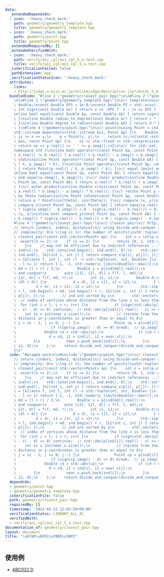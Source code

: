 ```yaml
---
data:
  _extendedDependsOn:
  - icon: ':heavy_check_mark:'
    path: geometry/geometry_template.hpp
    title: geometry/geometry_template.hpp
  - icon: ':heavy_check_mark:'
    path: geometry/point.hpp
    title: geometry/point.hpp
  _extendedRequiredBy: []
  _extendedVerifiedWith:
  - icon: ':heavy_check_mark:'
    path: verify/aoj_cgl/aoj_cgl_5_a.test.cpp
    title: verify/aoj_cgl/aoj_cgl_5_a.test.cpp
  _isVerificationFailed: false
  _pathExtension: hpp
  _verificationStatusIcon: ':heavy_check_mark:'
  attributes:
    links:
    - http://judge.u-aizu.ac.jp/onlinejudge/description.jsp?id=CGL_5_A
  bundledCode: "#line 2 \"geometry/closest_pair.hpp\"\n\n#line 2 \"geometry/point.hpp\"\
    \n\n#line 2 \"geometry/geometry_template.hpp\"\n\n// template\nusing Double =\
    \ double;\nconst Double EPS = 1e-8;\nconst Double PI = std::acos(-1);\ninline\
    \ int sign(const Double &x) { return x <= -EPS ? -1 : (x >= EPS ? 1 : 0); }\n\
    inline bool equal(const Double &a, const Double &b) { return sign(a - b) == 0;\
    \ }\ninline Double radian_to_degree(const Double &r) { return r * 180.0 / PI;\
    \ }\ninline Double degree_to_radian(const Double &d) { return d * PI / 180.0;\
    \ }\n#line 4 \"geometry/point.hpp\"\n\n// point\nusing Point = std::complex<Double>;\n\
    std::istream &operator>>(std::istream &is, Point &p) {\n    Double x, y;\n   \
    \ is >> x >> y;\n    p = Point(x, y);\n    return is;\n}\nstd::ostream &operator<<(std::ostream\
    \ &os, const Point &p) {\n    os << std::fixed << std::setprecision(15);\n   \
    \ return os << p.real() << ' ' << p.imag();\n}\n\n// for std::set, std::map, ...\n\
    namespace std {\ninline bool operator<(const Point &a, const Point &b) { return\
    \ a.real() != b.real() ? a.real() < b.real() : a.imag() < b.imag(); }\n}  // namespace\
    \ std\n\ninline Point operator*(const Point &p, const Double &k) { return Point(p.real()\
    \ * k, p.imag() * k); }\ninline Point operator/(const Point &p, const Double &k)\
    \ { return Point(p.real() / k, p.imag() / k); }\n// equal (point and point)\n\
    inline bool equal(const Point &a, const Point &b) { return equal(a.real(), b.real())\
    \ and equal(a.imag(), b.imag()); }\n// inner product\ninline Double dot(const\
    \ Point &a, const Point &b) { return a.real() * b.real() + a.imag() * b.imag();\
    \ }\n// outer product\ninline Double cross(const Point &a, const Point &b) { return\
    \ a.real() * b.imag() - a.imag() * b.real(); }\n// rotate Point p counterclockwise\
    \ by theta radian\ninline Point rotate(const Point &p, const Double &theta) {\
    \ return p * Point(cos(theta), sin(theta)); }\n// compare (x, y)\ninline bool\
    \ compare_x(const Point &a, const Point &b) { return equal(a.real(), b.real())\
    \ ? sign(a.imag() - b.imag()) < 0 : sign(a.real() - b.real()) < 0; }\n// compare\
    \ (y, x)\ninline bool compare_y(const Point &a, const Point &b) { return equal(a.imag(),\
    \ b.imag()) ? sign(a.real() - b.real()) < 0 : sign(a.imag() - b.imag()) < 0; }\n\
    #line 4 \"geometry/closest_pair.hpp\"\n\n// closest pair\n// http://judge.u-aizu.ac.jp/onlinejudge/description.jsp?id=CGL_5_A\n\
    // return {index1, index2, distance}\n// using divide-and-conquer algorithm\n\
    // complexity: O(n \\log n) (n: the number of points)\nstd::tuple<int, int, Double>\
    \ closest_pair(const std::vector<Point> &p) {\n    int n = int(p.size());\n  \
    \  assert(n >= 2);\n    if (n == 2) {\n        return {0, 1, std::abs(p[0] - p[1])};\n\
    \    }\n    // may not be efficient due to indirect references ...\n    std::vector<int>\
    \ ind(n);\n    std::iota(ind.begin(), ind.end(), 0);\n    std::sort(ind.begin(),\
    \ ind.end(), [&](int i, int j) { return compare_x(p[i], p[j]); });\n    auto divide_and_conquer\
    \ = [&](auto f, int l, int r) -> std::tuple<int, int, Double> {\n        if (r\
    \ - l <= 1) return {-1, -1, std::numeric_limits<Double>::max()};\n        int\
    \ md = (l + r) / 2;\n        Double x = p[ind[md]].real();\n        // divide\
    \ and conquer\n        auto [i1l, i2l, dl] = f(f, l, md);\n        auto [i1r,\
    \ i2r, dr] = f(f, md, r);\n        int i1, i2;\n        Double d;\n        if\
    \ (dl < dr) {\n            d = dl, i1 = i1l, i2 = i2l;\n        } else {\n   \
    \         d = dr, i1 = i1r, i2 = i2r;\n        }\n        std::inplace_merge(ind.begin()\
    \ + l, ind.begin() + md, ind.begin() + r, [&](int i, int j) { return compare_y(p[i],\
    \ p[j]); });\n        // ind are sorted by y\n        std::vector<int> near_x;\
    \  // index of vertices whose distance from the line x is less than d\n      \
    \  for (int i = l; i < r; i++) {\n            if (sign(std::abs(p[ind[i]].real()\
    \ - x) - d) >= 0) continue;  // std::abs(p[ind[i]].real() - x) >= d\n        \
    \    int sz = int(near_x.size());\n            // iterate from the end until the\
    \ distance in y-coordinates is greater than or equal to d\n            for (int\
    \ j = sz - 1; j >= 0; j--) {\n                Point cp = p[ind[i]] - p[near_x[j]];\n\
    \                if (sign(cp.imag() - d) >= 0) break;  // cp.imag() >= d\n   \
    \             Double cd = std::abs(cp);\n                if (cd < d) {\n     \
    \               d = cd, i1 = ind[i], i2 = near_x[j];\n                }\n    \
    \        }\n            near_x.push_back(ind[i]);\n        }\n        return {i1,\
    \ i2, d};\n    };\n    return divide_and_conquer(divide_and_conquer, 0, n);\n\
    }\n"
  code: "#pragma once\n\n#include \"geometry/point.hpp\"\n\n// closest pair\n// http://judge.u-aizu.ac.jp/onlinejudge/description.jsp?id=CGL_5_A\n\
    // return {index1, index2, distance}\n// using divide-and-conquer algorithm\n\
    // complexity: O(n \\log n) (n: the number of points)\nstd::tuple<int, int, Double>\
    \ closest_pair(const std::vector<Point> &p) {\n    int n = int(p.size());\n  \
    \  assert(n >= 2);\n    if (n == 2) {\n        return {0, 1, std::abs(p[0] - p[1])};\n\
    \    }\n    // may not be efficient due to indirect references ...\n    std::vector<int>\
    \ ind(n);\n    std::iota(ind.begin(), ind.end(), 0);\n    std::sort(ind.begin(),\
    \ ind.end(), [&](int i, int j) { return compare_x(p[i], p[j]); });\n    auto divide_and_conquer\
    \ = [&](auto f, int l, int r) -> std::tuple<int, int, Double> {\n        if (r\
    \ - l <= 1) return {-1, -1, std::numeric_limits<Double>::max()};\n        int\
    \ md = (l + r) / 2;\n        Double x = p[ind[md]].real();\n        // divide\
    \ and conquer\n        auto [i1l, i2l, dl] = f(f, l, md);\n        auto [i1r,\
    \ i2r, dr] = f(f, md, r);\n        int i1, i2;\n        Double d;\n        if\
    \ (dl < dr) {\n            d = dl, i1 = i1l, i2 = i2l;\n        } else {\n   \
    \         d = dr, i1 = i1r, i2 = i2r;\n        }\n        std::inplace_merge(ind.begin()\
    \ + l, ind.begin() + md, ind.begin() + r, [&](int i, int j) { return compare_y(p[i],\
    \ p[j]); });\n        // ind are sorted by y\n        std::vector<int> near_x;\
    \  // index of vertices whose distance from the line x is less than d\n      \
    \  for (int i = l; i < r; i++) {\n            if (sign(std::abs(p[ind[i]].real()\
    \ - x) - d) >= 0) continue;  // std::abs(p[ind[i]].real() - x) >= d\n        \
    \    int sz = int(near_x.size());\n            // iterate from the end until the\
    \ distance in y-coordinates is greater than or equal to d\n            for (int\
    \ j = sz - 1; j >= 0; j--) {\n                Point cp = p[ind[i]] - p[near_x[j]];\n\
    \                if (sign(cp.imag() - d) >= 0) break;  // cp.imag() >= d\n   \
    \             Double cd = std::abs(cp);\n                if (cd < d) {\n     \
    \               d = cd, i1 = ind[i], i2 = near_x[j];\n                }\n    \
    \        }\n            near_x.push_back(ind[i]);\n        }\n        return {i1,\
    \ i2, d};\n    };\n    return divide_and_conquer(divide_and_conquer, 0, n);\n}"
  dependsOn:
  - geometry/point.hpp
  - geometry/geometry_template.hpp
  isVerificationFile: false
  path: geometry/closest_pair.hpp
  requiredBy: []
  timestamp: '2023-02-22 12:02:50+09:00'
  verificationStatus: LIBRARY_ALL_AC
  verifiedWith:
  - verify/aoj_cgl/aoj_cgl_5_a.test.cpp
documentation_of: geometry/closest_pair.hpp
layout: document
title: "\u6700\u8FD1\u70B9\u5BFE"
---
```


## 使用例

- [ABC022 D](https://atcoder.jp/contests/abc022/submissions/39102044)
